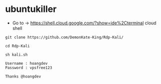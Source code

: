 # ubuntukiller
* Go to -> https://shell.cloud.google.com/?show=ide%2Cterminal cloud shell
```
git clone https://github.com/DemonKate-King/Rdp-Kali/
```
```
cd Rdp-Kali
```
```
sh kali.sh
```
```
Username : hoangdev
Password : vpsfree123
```
```
Thanks @hoangdev
```
